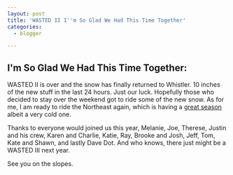 ```yaml
---
layout: post
title: 'WASTED II I''m So Glad We Had This Time Together'
categories:
  - blogger

---
```


## I'm So Glad We Had This Time Together:
WASTED II is over and the snow has finally returned to Whistler.  10 inches of the new stuff in the last 24 hours.  Just our luck.  Hopefully those who decided to stay over the weekend got to ride some of the new snow.  As for me, I am ready to ride the Northeast again, which is having a [great season](http://www.transworldsnowboarding.com/snow/news/article/0,13009,423155,00.html) albeit a very cold one.

Thanks to everyone would joined us this year, Melanie, Joe, Therese, Justin and his crew, Karen and Charlie, Katie, Ray, Brooke and Josh, Jeff, Tom, Kate and Shawn, and lastly Dave Dot.  And who knows, there just might be a WASTED III next year.

See you on the slopes.
